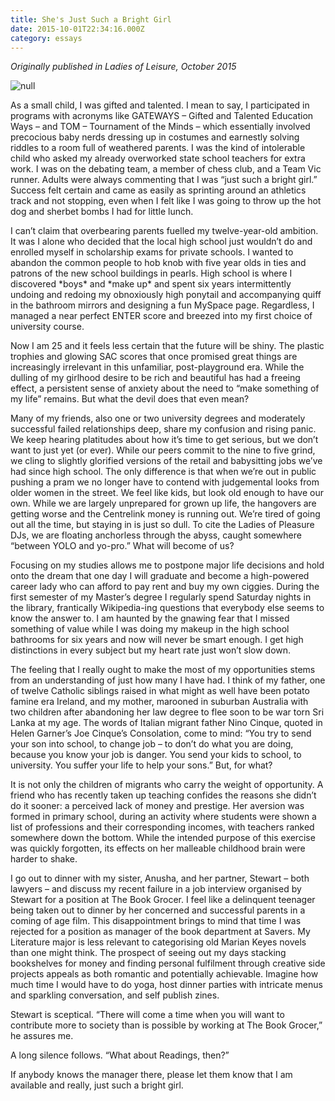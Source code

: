 ```yaml
---
title: She's Just Such a Bright Girl
date: 2015-10-01T22:34:16.000Z
category: essays
---
```

_Originally published in Ladies of Leisure, October 2015_

![null](/img/ec3a14b9ad4b10aa8b4e2e5c43d5d7c2.jpg)

As a small child, I was gifted and talented. I mean to say, I participated in programs with acronyms like GATEWAYS – Gifted and Talented Education Ways – and TOM – Tournament of the Minds – which essentially involved precocious baby nerds dressing up in costumes and earnestly solving riddles to a room full of weathered parents. I was the kind of intolerable child who asked my already overworked state school teachers for extra work. I was on the debating team, a member of chess club, and a Team Vic runner. Adults were always commenting that I was “just such a bright girl.” Success felt certain and came as easily as sprinting around an athletics track and not stopping, even when I felt like I was going to throw up the hot dog and sherbet bombs I had for little lunch. 

I can’t claim that overbearing parents fuelled my twelve-year-old ambition. It was I alone who decided that the local high school just wouldn’t do and enrolled myself in scholarship exams for private schools. I wanted to abandon the common people to hob knob with five year olds in ties and patrons of the new school buildings in pearls. High school is where I discovered \*boys\* and \*make up\* and spent six years intermittently undoing and redoing my obnoxiously high ponytail and accompanying quiff in the bathroom mirrors and designing a fun MySpace page. Regardless, I managed a near perfect ENTER score and breezed into my first choice of university course. 

Now I am 25 and it feels less certain that the future will be shiny. The plastic trophies and glowing SAC scores that once promised great things are increasingly irrelevant in this unfamiliar, post-playground era. While the dulling of my girlhood desire to be rich and beautiful has had a freeing effect, a persistent sense of anxiety about the need to “make something of my life” remains. But what the devil does that even mean?

Many of my friends, also one or two university degrees and moderately successful failed relationships deep, share my confusion and rising panic. We keep hearing platitudes about how it’s time to get serious, but we don’t want to just yet (or ever). While our peers commit to the nine to five grind, we cling to slightly glorified versions of the retail and babysitting jobs we’ve had since high school. The only difference is that when we’re out in public pushing a pram we no longer have to contend with judgemental looks from older women in the street. We feel like kids, but look old enough to have our own. While we are largely unprepared for grown up life, the hangovers are getting worse and the Centrelink money is running out. We’re tired of going out all the time, but staying in is just so dull. To cite the Ladies of Pleasure DJs, we are floating anchorless through the abyss, caught somewhere “between YOLO and yo-pro.” What will become of us?

Focusing on my studies allows me to postpone major life decisions and hold onto the dream that one day I will graduate and become a high-powered career lady who can afford to pay rent and buy my own ciggies. During the first semester of my Master’s degree I regularly spend Saturday nights in the library, frantically Wikipedia-ing questions that everybody else seems to know the answer to. I am haunted by the gnawing fear that I missed something of value while I was doing my makeup in the high school bathrooms for six years and now will never be smart enough. I get high distinctions in every subject but my heart rate just won’t slow down. 

The feeling that I really ought to make the most of my opportunities stems 
from an understanding of just how many I have had. I think of my father, one of twelve Catholic siblings raised in what might as well have been potato famine era Ireland, and my mother, marooned in suburban Australia with two children after abandoning her law degree to flee soon to be war torn Sri Lanka at my age. The words of Italian migrant father Nino Cinque, quoted in Helen Garner’s Joe Cinque’s Consolation, come to mind: “You try to send your son into school, to change job – to don’t do what you are doing, because you know your job is danger. You send your kids to school, to university. You suffer your life to help your sons.” But, for what?

It is not only the children of migrants who carry the weight of opportunity. A friend who has recently taken up teaching confides the reasons she didn’t do it sooner: a perceived lack of money and prestige. Her aversion was formed in primary school, during an activity where students were shown a list of professions and their corresponding incomes, with teachers ranked somewhere down the bottom. While the intended purpose of this exercise was quickly forgotten, its effects on her malleable childhood brain were harder to shake. 

I go out to dinner with my sister, Anusha, and her partner, Stewart – both lawyers – and discuss my recent failure in a job interview organised by Stewart for a position at The Book Grocer. I feel like a delinquent teenager being taken out to dinner by her concerned and successful parents in a coming of age film. This disappointment brings to mind that time I was rejected for a position as manager of the book department at Savers. My Literature major is less relevant to categorising old Marian Keyes novels than one might think. The prospect of seeing out my days stacking bookshelves for money and finding personal fulfilment through creative side projects appeals as both romantic and potentially achievable. Imagine how much time I would have to do yoga, host dinner parties with intricate menus and sparkling conversation, and self publish zines.

Stewart is sceptical. “There will come a time when you will want to contribute more to society than is possible by working at The Book Grocer,” he assures me.

A long silence follows. “What about Readings, then?”

If anybody knows the manager there, please let them know that I am available and really, just such a bright girl.
